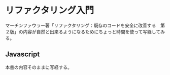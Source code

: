 # リファクタリング入門

マーチンファウラー著「リファクタリング：既存のコードを安全に改善する　第２版」の内容が自然と出来るようになるためにちょっと時間を使って写経してみる。

## Javascript

本書の内容そのままに写経する。